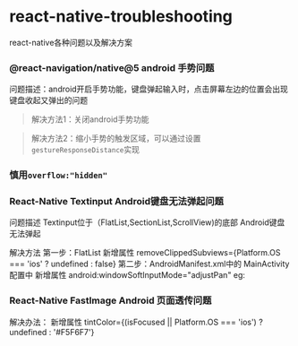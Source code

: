# react-native-troubleshooting
react-native各种问题以及解决方案

### @react-navigation/native@5 android 手势问题

问题描述：android开启手势功能，键盘弹起输入时，点击屏幕左边的位置会出现键盘收起又弹出的问题

> 解决方法1：关闭android手势功能

> 解决方法2：缩小手势的触发区域，可以通过设置`gestureResponseDistance`实现

### 慎用`overflow:"hidden"`

### React-Native Textinput Android键盘无法弹起问题
问题描述  Textinput位于（FlatList,SectionList,ScrollView)的底部 Android键盘无法弹起

解决方法 
第一步：FlatList 新增属性 removeClippedSubviews={Platform.OS === 'ios' ? undefined : false}
第二步：AndroidManifest.xml中的 MainActivity配置中 新增属性 android:windowSoftInputMode="adjustPan"
  eg:<activity
                android:name=".MainActivity"
                android:configChanges="keyboard|keyboardHidden|orientation|screenSize|uiMode"
                android:label="@string/app_name"
                android:launchMode="singleTask"
                android:windowSoftInputMode="adjustPan">
            <intent-filter>
                <action android:name="android.intent.action.MAIN"/>
                <category android:name="android.intent.category.LAUNCHER"/>
            </intent-filter>
        </activity>
 ### React-Native FastImage Android 页面透传问题
 解决办法：
 新增属性 tintColor={(isFocused || Platform.OS === 'ios') ? undefined : '#F5F6F7'}
        
